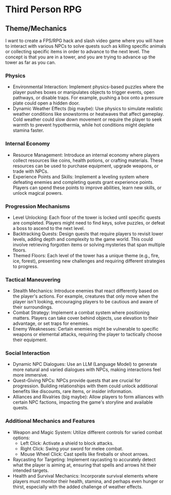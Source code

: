 # Third Person RPG

## Theme/Mechanics

I want to create a FPS/RPG hack and slash video game where you will have to interact with various NPCs to solve quests such as killing specific animals or collecting specific items in order to advance to the next level. The concept is that you are in a tower, and you are trying to advance up the tower as far as you can.

### Physics
- Environmental Interaction: Implement physics-based puzzles where the player pushes boxes or manipulates objects to trigger events, open pathways, or disable traps. For example, pushing a box onto a pressure plate could open a hidden door.
- Dynamic Weather Effects (big maybe): Use physics to simulate realistic weather conditions like snowstorms or heatwaves that affect gameplay. Cold weather could slow down movement or require the player to seek warmth to prevent hypothermia, while hot conditions might deplete stamina faster.

### Internal Economy
- Resource Management: Introduce an internal economy where players collect resources like coins, health potions, or crafting materials. These resources can be used to purchase equipment, upgrade weapons, or trade with NPCs.
- Experience Points and Skills: Implement a leveling system where defeating enemies and completing quests grant experience points. Players can spend these points to improve abilities, learn new skills, or unlock magical powers.

### Progression Mechanisms
- Level Unlocking: Each floor of the tower is locked until specific quests are completed. Players might need to find keys, solve puzzles, or defeat a boss to ascend to the next level.
- Backtracking Quests: Design quests that require players to revisit lower levels, adding depth and complexity to the game world. This could involve retrieving forgotten items or solving mysteries that span multiple floors.
- Themed Floors: Each level of the tower has a unique theme (e.g., fire, ice, forest), presenting new challenges and requiring different strategies to progress.

### Tactical Maneuvering
- Stealth Mechanics: Introduce enemies that react differently based on the player's actions. For example, creatures that only move when the player isn't looking, encouraging players to be cautious and aware of their surroundings.
- Combat Strategy: Implement a combat system where positioning matters. Players can take cover behind objects, use elevation to their advantage, or set traps for enemies.
- Enemy Weaknesses: Certain enemies might be vulnerable to specific weapons or elemental attacks, requiring the player to tactically choose their equipment.

### Social Interaction
- Dynamic NPC Dialogues: Use an LLM (Language Model) to generate more natural and varied dialogues with NPCs, making interactions feel more immersive.
- Quest-Giving NPCs: NPCs provide quests that are crucial for progression. Building relationships with them could unlock additional benefits like discounts, rare items, or insider information.
- Alliances and Rivalries (big maybe): Allow players to form alliances with certain NPC factions, impacting the game's storyline and available quests.

### Additional Mechanics and Features
- Weapon and Magic System: Utilize different controls for varied combat options:
  - Left Click: Activate a shield to block attacks.
  - Right Click: Swing your sword for melee combat.
  - Mouse Wheel Click: Cast spells like fireballs or shoot arrows.
- Raycasting for Targeting: Implement raycasting to accurately detect what the player is aiming at, ensuring that spells and arrows hit their intended targets.
- Health and Survival Mechanics: Incorporate survival elements where players must monitor their health, stamina, and perhaps even hunger or thirst, especially with the added challenge of weather effects.